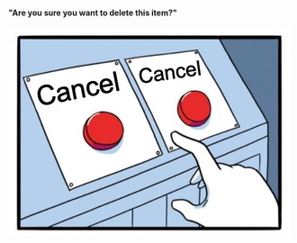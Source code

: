#### "Are you sure you want to delete this item?"

<img src="slides/django-reversion/images/cancel-delete-eng.jpg" title="cancel delete eng" />


<aside class="notes">
</aside>
